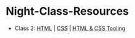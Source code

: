 # Night-Class-Resources

- Class 2: [HTML](./02-HTML) | [CSS](./02-CSS) | [HTML & CSS Tooling](./02-HTML-CSS-Tooling)
